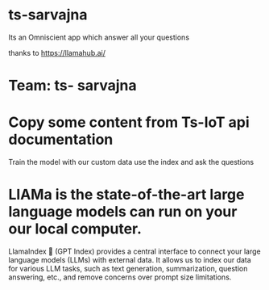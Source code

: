 # ts-sarvajna
Its an Omniscient app which answer all your questions

thanks to 
https://llamahub.ai/

 # Team: ts- sarvajna
      
 
 
 # Copy some content from Ts-IoT api documentation
  Train the model with our custom data
  use the  index and ask the questions
 
 # LlAMa is the state-of-the-art large language models can run  on your our local computer. 
  LlamaIndex 🦙 (GPT Index)  provides a central interface to connect your large language models (LLMs) with external data.
  It allows us  to index our data for various LLM tasks, such as text generation, summarization, question answering, etc., and remove concerns over prompt size limitations.
